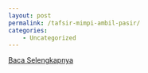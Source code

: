 ```yaml
---
layout: post
permalink: /tafsir-mimpi-ambil-pasir/
categories:
    - Uncategorized
---
```


[Baca Selengkapnya](/09)